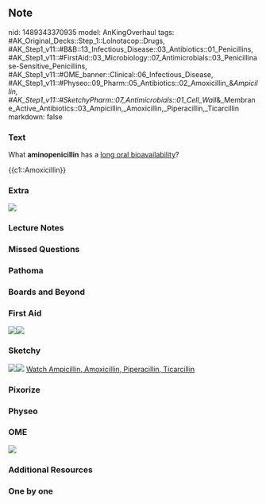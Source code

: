 ## Note
nid: 1489343370935
model: AnKingOverhaul
tags: #AK_Original_Decks::Step_1::Lolnotacop::Drugs, #AK_Step1_v11::#B&B::13_Infectious_Disease::03_Antibiotics::01_Penicillins, #AK_Step1_v11::#FirstAid::03_Microbiology::07_Antimicrobials::03_Penicillinase-Sensitive_Penicillins, #AK_Step1_v11::#OME_banner::Clinical::06_Infectious_Disease, #AK_Step1_v11::#Physeo::09_Pharm::05_Antibiotics::02_Amoxicillin_&_Ampicillin, #AK_Step1_v11::#SketchyPharm::07_Antimicrobials::01_Cell_Wall_&_Membrane_Active_Antibiotics::03_Ampicillin,_Amoxicillin,_Piperacillin,_Ticarcillin
markdown: false

### Text
What <b>aminopenicillin</b> has a <u>long oral bioavailability</u>?
<div>
  {{c1::Amoxicillin}}
</div>

### Extra
<img src="paste-69015829479739.jpg">

### Lecture Notes


### Missed Questions


### Pathoma


### Boards and Beyond


### First Aid
<img src="paste-328711027032067.jpg"><img src=
"paste-485790865948675.jpg">

### Sketchy
<img src=
"paste-4adf3eb8ce80ec3d026b0b25d669422f23ca64ff.png"><img src=
"paste-5961762ad62bc9c47e48133fec6350d0bf6a9677.png"> <a href=
"https://dashboard.sketchy.com/study/medical/courses/medical-pharmacology/units/medical-pharmacology-antimicrobials/videos/medical-pharmacology-antimicrobials-cell-wall-and-membrane-active-antibiotics-ampicillin-amoxicillin-piperacillin-ticarcillin?utm_source=anki&utm_medium=partnership&utm_campaign=february_update&utm_content=medical">
Watch Ampicillin, Amoxicillin, Piperacillin, Ticarcillin</a>

### Pixorize


### Physeo


### OME
<div class="ome-widget">
  <a href=
  "https://onlinemeded.org/spa/infectious-disease?ref=anki"><img src="_OME_AnkiFlashcards_Topic_6.png"></a>
</div>

### Additional Resources


### One by one

